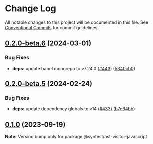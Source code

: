 # Change Log

All notable changes to this project will be documented in this file.
See [Conventional Commits](https://conventionalcommits.org) for commit guidelines.

## [0.2.0-beta.6](https://github.com/syntest-framework/syntest-javascript/compare/@syntest/ast-visitor-javascript@0.2.0-beta.5...@syntest/ast-visitor-javascript@0.2.0-beta.6) (2024-03-01)

### Bug Fixes

- **deps:** update babel monorepo to v7.24.0 ([#443](https://github.com/syntest-framework/syntest-javascript/issues/443)) ([5340cb0](https://github.com/syntest-framework/syntest-javascript/commit/5340cb03ef667efa94d06e1a2f502cd74bb00325))

## [0.2.0-beta.5](https://github.com/syntest-framework/syntest-javascript/compare/@syntest/ast-visitor-javascript@0.2.0-beta.4...@syntest/ast-visitor-javascript@0.2.0-beta.5) (2024-02-24)

### Bug Fixes

- **deps:** update dependency globals to v14 ([#433](https://github.com/syntest-framework/syntest-javascript/issues/433)) ([b7e64bb](https://github.com/syntest-framework/syntest-javascript/commit/b7e64bb8f9f4ab3d6ed70daa25fc1ebbb2e36afb))

## [0.1.0](https://github.com/syntest-framework/syntest-javascript/compare/@syntest/ast-visitor-javascript@0.1.0-beta.8...@syntest/ast-visitor-javascript@0.1.0) (2023-09-19)

**Note:** Version bump only for package @syntest/ast-visitor-javascript
